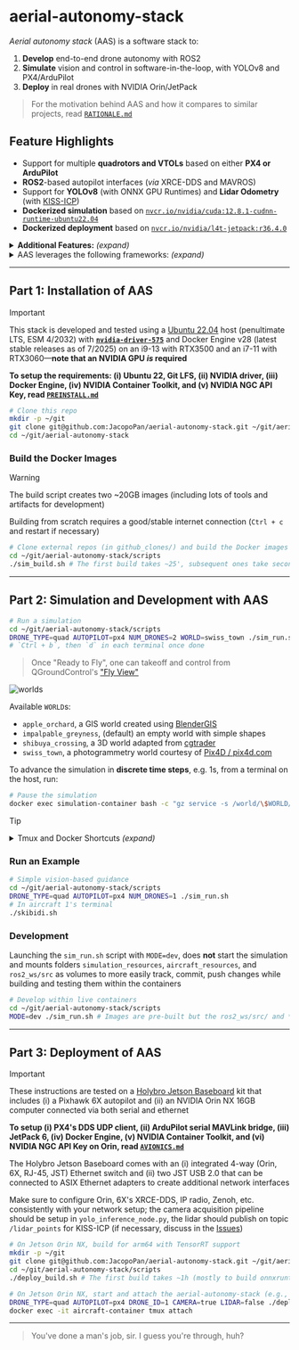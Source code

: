 # aerial-autonomy-stack

*Aerial autonomy stack* (AAS) is a software stack to:

1. **Develop** end-to-end drone autonomy with ROS2
2. **Simulate** vision and control in software-in-the-loop, with YOLOv8 and PX4/ArduPilot
3. **Deploy** in real drones with NVIDIA Orin/JetPack

> For the motivation behind AAS and how it compares to similar projects, read [`RATIONALE.md`](/supplementary/RATIONALE.md)

## Feature Highlights

- Support for multiple **quadrotors and VTOLs** based on either **PX4 or ArduPilot**
- **ROS2**-based autopilot interfaces (*via* XRCE-DDS and MAVROS)
- Support for **YOLOv8** (with ONNX GPU Runtimes) and **Lidar Odometry** (with [KISS-ICP](https://github.com/PRBonn/kiss-icp))
- **Dockerized simulation** based on [`nvcr.io/nvidia/cuda:12.8.1-cudnn-runtime-ubuntu22.04`](https://catalog.ngc.nvidia.com/orgs/nvidia/containers/cuda/tags)
- **Dockerized deployment** based on [`nvcr.io/nvidia/l4t-jetpack:r36.4.0`](https://catalog.ngc.nvidia.com/orgs/nvidia/containers/l4t-jetpack/tags)

<details>
<summary><b>Additional Features:</b> <i>(expand)</i></summary>

> - **3D worlds** for [PX4](https://docs.px4.io/main/en/simulation/#sitl-simulation-environment) and [ArduPilot](https://ardupilot.org/dev/docs/sitl-simulator-software-in-the-loop.html#sitl-architecture) software-in-the-loop (SITL) simulation
> - **Steppable simulation** interface for reinforcement learning 
> - [Zenoh](https://github.com/eclipse-zenoh/zenoh-plugin-ros2dds) inter-vehicle ROS2 bridge
> - Support for [PX4 Offboard](https://docs.px4.io/main/en/flight_modes/offboard.html) mode (e.g. CTBR/`VehicleRatesSetpoint` for agile, GNSS-denied flight) and [ArduPilot Guided](https://ardupilot.org/copter/docs/ac2_guidedmode.html) mode (including `setpoint_velocity`, `setpoint_accel` references)

</details>

<details>
<summary>AAS leverages the following frameworks: <i>(expand)</i></summary>

> [*ROS2 Humble*](https://docs.ros.org/en/rolling/Releases.html) (LTS, EOL 5/2027), [*Gazebo Sim Harmonic*](https://gazebosim.org/docs/latest/releases/) (LTS, EOL 9/2028), [*PX4 1.16*](https://github.com/PX4/PX4-Autopilot/releases) interfaced *via* [XRCE-DDS](https://github.com/eProsima/Micro-XRCE-DDS/releases), [*ArduPilot 4.6*](https://github.com/ArduPilot/ardupilot/releases) interfaced *via* [MAVROS](https://github.com/mavlink/mavros/releases), [*YOLOv8*](https://github.com/ultralytics/ultralytics/releases) on [*ONNX Runtime 1.22*](https://onnxruntime.ai/getting-started) (latest stable releases as of 8/2025), [*L4T 36* (Ubuntu 22-based)/*JetPack 6*](https://developer.nvidia.com/embedded/jetpack-archive) (for deployment only, latest major release as of 8/2025)

</details>

<!-- TODO: add video of example startup/usage with API from git clone on -->

---

## Part 1: Installation of AAS

> [!IMPORTANT]
> This stack is developed and tested using a [Ubuntu 22.04](https://ubuntu.com/about/release-cycle) host (penultimate LTS, ESM 4/2032) with [**`nvidia-driver-575`**](https://developer.nvidia.com/datacenter-driver-archive) and Docker Engine v28 (latest stable releases as of 7/2025) on an i9-13 with RTX3500 and an i7-11 with RTX3060—**note that an NVIDIA GPU *is* required**
> 
> **To setup the requirements: (i) Ubuntu 22, Git LFS, (ii) NVIDIA driver, (iii) Docker Engine, (iv) NVIDIA Container Toolkit, and (v) NVIDIA NGC API Key, read [`PREINSTALL.md`](/supplementary/PREINSTALL.md)**

```sh
# Clone this repo
mkdir -p ~/git
git clone git@github.com:JacopoPan/aerial-autonomy-stack.git ~/git/aerial-autonomy-stack
cd ~/git/aerial-autonomy-stack
```

### Build the Docker Images

> [!WARNING]
> The build script creates two ~20GB images (including lots of tools and artifacts for development)
> 
> Building from scratch requires a good/stable internet connection (`Ctrl + c` and restart if necessary)

```sh
# Clone external repos (in github_clones/) and build the Docker images
cd ~/git/aerial-autonomy-stack/scripts
./sim_build.sh # The first build takes ~25', subsequent ones take seconds to minutes
```

---

## Part 2: Simulation and Development with AAS

```sh
# Run a simulation
cd ~/git/aerial-autonomy-stack/scripts
DRONE_TYPE=quad AUTOPILOT=px4 NUM_DRONES=2 WORLD=swiss_town ./sim_run.sh # Check the script for more options
# `Ctrl + b`, then `d` in each terminal once done
```

> Once "Ready to Fly", one can takeoff and control from QGroundControl's ["Fly View"](https://docs.qgroundcontrol.com/master/en/qgc-user-guide/fly_view/fly_view.html)

![worlds](https://github.com/user-attachments/assets/45a2f2ad-cc31-4d71-aa2e-4fe542a59a77)

Available `WORLD`s:
- `apple_orchard`, a GIS world created using [BlenderGIS](https://github.com/domlysz/BlenderGIS)
- `impalpable_greyness`, (default) an empty world with simple shapes
- `shibuya_crossing`, a 3D world adapted from [cgtrader](https://www.cgtrader.com/)
- `swiss_town`, a photogrammetry world courtesy of [Pix4D / pix4d.com](https://support.pix4d.com/hc/en-us/articles/360000235126)

To advance the simulation in **discrete time steps**, e.g. 1s, from a terminal on the host, run:

```sh
# Pause the simulation
docker exec simulation-container bash -c "gz service -s /world/\$WORLD/control --reqtype gz.msgs.WorldControl --reptype gz.msgs.Boolean --req 'multi_step: 250, pause: true'" # Adjust multi_step based on the value of max_step_size in the world's .sdf 
```

> [!TIP]
> <details>
> <summary>Tmux and Docker Shortcuts <i>(expand)</i></summary>
> 
> - Move between Tmux windows with `Ctrl + b`, then `n`, `p`
> - Move between Tmux panes with `Ctrl + b`, then `arrow keys`
> - Enter copy mode to scroll back with `Ctrl + [`, then `arrow keys`, exit with `q`
> - Split a Tmux window with `Ctrl + b`, then `"` (horizontal) or `%` (vertical)
> - Detach Tmux with `Ctrl + b`, then `d`
> ```sh
> tmux list-sessions # List all sessions
> tmux attach-session -t [session_name] # Reattach a session
> tmux kill-session -t [session_name] # Kill a session
> tmux kill-server # Kill all sessions
> ```
> Docker hygiene:
> ```sh
> docker ps -a # List containers
> docker stop $(docker ps -q) # Stop all containers
> docker container prune # Remove all stopped containers
> 
> docker images # List images
> docker image prune # Remove untagged images
> docker rmi <image_name_or_id> # Remove a specific image
> docker builder prune # Clear the cache system wide
> ```
> 
> </details>

### Run an Example

```sh
# Simple vision-based guidance
cd ~/git/aerial-autonomy-stack/scripts
DRONE_TYPE=quad AUTOPILOT=px4 NUM_DRONES=1 ./sim_run.sh
# In aircraft 1's terminal
./skibidi.sh
```

<!-- TODO: add video of the skibidi example -->

### Development

Launching the `sim_run.sh` script with `MODE=dev`, does **not** start the simulation and mounts folders `simulation_resources`, `aircraft_resources`, and `ros2_ws/src` as volumes to more easily track, commit, push changes while building and testing them within the containers

```sh
# Develop within live containers
cd ~/git/aerial-autonomy-stack/scripts
MODE=dev ./sim_run.sh # Images are pre-built but the ros2_ws/src/ and *_resources/ folders are mounted from the host
```

---

## Part 3: Deployment of AAS

> [!IMPORTANT]
> These instructions are tested on a [Holybro Jetson Baseboard](https://holybro.com/products/pixhawk-jetson-baseboard) kit that includes (i) a Pixhawk 6X autopilot and (ii) an NVIDIA Orin NX 16GB computer connected via both serial and ethernet
> 
> **To setup (i) PX4's DDS UDP client, (ii) ArduPilot serial MAVLink bridge, (iii) JetPack 6, (iv) Docker Engine, (v) NVIDIA Container Toolkit, and (vi) NVIDIA NGC API Key on Orin, read [`AVIONICS.md`](/supplementary/AVIONICS.md)**
>
> The Holybro Jetson Baseboard comes with an (i) integrated 4-way (Orin, 6X, RJ-45, JST) Ethernet switch and (ii) two JST USB 2.0 that can be connected to ASIX Ethernet adapters to create additional network interfaces
> 
> Make sure to configure Orin, 6X's XRCE-DDS, IP radio, Zenoh, etc. consistently with your network setup; the camera acquisition pipeline should be setup in `yolo_inference_node.py`, the lidar should publish on topic `/lidar_points` for KISS-ICP (if necessary, discuss in the [Issues](https://github.com/JacopoPan/aerial-autonomy-stack/issues))


```sh
# On Jetson Orin NX, build for arm64 with TensorRT support
mkdir -p ~/git
git clone git@github.com:JacopoPan/aerial-autonomy-stack.git ~/git/aerial-autonomy-stack
cd ~/git/aerial-autonomy-stack/scripts
./deploy_build.sh # The first build takes ~1h (mostly to build onnxruntime-gpu from source)
```

```sh
# On Jetson Orin NX, start and attach the aerial-autonomy-stack (e.g., from ssh)
DRONE_TYPE=quad AUTOPILOT=px4 DRONE_ID=1 CAMERA=true LIDAR=false ./deploy_run.sh
docker exec -it aircraft-container tmux attach
```

---
> You've done a man's job, sir. I guess you're through, huh?

<!-- 



## TODOs

- Implement MAVROS subscribers to ardupilot_interface

/mavros/global_position/global
    NavSatFix
/mavros/local_position/odom 
    nav_msgs/msg/Odometry
    (alternatives /mavros/global_position/local nav_msgs/msg/Odometry AND /mavros/local_position/pose geometry_msgs/msg/PoseStamped)

/mavros/global_position/local
  nav_msgs/msg/Odometry

/mavros/local_position/velocity_body
    geometry_msgs/msg/TwistStamped
    (alternative /mavros/local_position/velocity_local geometry_msgs/msg/TwistStamped)

/mavros/vfr_hud
  mavros_msgs/msg/VfrHud

/mavros/home_position/home 
    mavros_msgs/msg/HomePosition

/mavros/state
    mavros_msgs/msg/State

finally ros2 service call /mavros/vehicle_info_get mavros_msgs/srv/VehicleInfoGet

----------------
alt_ = ???; // AMSL
    /mavros/vfr_hud 
    Type: mavros_msgs/msg/VfrHud

//  xy_valid_ = msg->xy_valid;
// z_valid_ = msg->z_valid;
// v_xy_valid_ = msg->v_xy_valid;
// v_z_valid_ = msg->v_z_valid;
// Position in local NED frame
x_ = msg->x; // N
y_= msg->y; // E
z_ = msg->z; // D
    /mavros/global_position/local
    nav_msgs/msg/Odometry
heading_ = msg->heading; // Euler yaw angle transforming the tangent plane relative to NED earth-fixed frame, -PI..+PI,  (radians)
    /mavros/global_position/compass_hdg 
    std_msgs/msg/Float64
    also in
    /mavros/vfr_hud 
    Type: mavros_msgs/msg/VfrHud
// Velocity in NED frame
vx_ = msg->vx;
vy_ = msg->vy;
vz_ = msg->vz;
    see /mavros/global_position/local
    nav_msgs/msg/Odometry ?
// Angular velocity in NED frame
// Position of reference point (local NED frame origin) in global (GPS / WGS84) frame
// xy_global_ = msg->xy_global; // Validity of reference
// z_global_ = msg->z_global; // Validity of reference
ref_lat_ = msg->ref_lat;
ref_lon_ = msg->ref_lon;
ref_alt_ = msg->ref_alt; // AMSL
    /mavros/home_position/home 
    mavros_msgs/msg/HomePosition
    but altitude is ellipsoid

// pose_frame_ = msg->pose_frame; // 1:  NED earth-fixed frame, 2: FRD world-fixed frame, arbitrary heading
// velocity_frame_ = msg->velocity_frame; // 1:  NED earth-fixed frame, 2: FRD world-fixed frame, arbitrary heading, 3: FRD body-fixed frame
position_ = msg->position;
q_ = msg->q;
    /mavros/global_position/local
    nav_msgs/msg/Odometry

    but also (probably better)
    /mavros/local_position/odom 
    nav_msgs/msg/Odometry
    although the twist part is different (is is the lin/ang vel???)

    as well as (only position and quat)
    /mavros/local_position/pose
    geometry_msgs/msg/PoseStamped

velocity_ = msg->velocity;
angular_velocity_ = msg->angular_velocity;

    /mavros/local_position/velocity_body
    geometry_msgs/msg/TwistStamped
    (is this the same twist as local_position/odom ???)

    what is the difference with:
    /mavros/local_position/velocity_local


true_airspeed_m_s_ = msg->true_airspeed_m_s;
    /mavros/vfr_hud 
    Type: mavros_msgs/msg/VfrHud

command_ack_ = msg->command;
command_ack_result_ = msg->result;
command_ack_from_external_ = msg->from_external;
    mode from mavros_msgs/msg/State is probably more interesting

target_system_id_ = msg->system_id; // get target_system_id from PX4's MAV_SYS_ID once
    see ros2 service call /mavros/vehicle_info_get

arming_state_ = msg->arming_state; // DISARMED = 1, ARMED = 2
    /mavros/state
    mavros_msgs/msg/State
    (incldes mode too)

vehicle_type_ = msg->vehicle_type; // ROTARY_WING = 1, FIXED_WING = 2 (ROVER = 3)
is_vtol_ = msg->is_vtol; // bool
is_vtol_tailsitter_ = msg->is_vtol_tailsitter; // bool
in_transition_mode_ = msg->in_transition_mode; // bool
in_transition_to_fw_ = msg->in_transition_to_fw; // bool
    ros2 service call /mavros/vehicle_info_get mavros_msgs/srv/VehicleInfoGet
    requester: making request: mavros_msgs.srv.VehicleInfoGet_Request(sysid=0, compid=0, get_all=False)
    response:
    mavros_msgs.srv.VehicleInfoGet_Response(success=True, vehicles=[mavros_msgs.msg.VehicleInfo(header=std_msgs.msg.Header(
        stamp=builtin_interfaces.msg.Time(sec=2254, nanosec=211000000), frame_id=''), available_info=3, sysid=1, compid=1, autopilot=3, type=2, 
        system_status=4, base_mode=217, custom_mode=4, mode='GUIDED', mode_id=4, capabilities=64495, flight_sw_version=67502847,
        middleware_sw_version=0, os_sw_version=0, board_version=0, flight_custom_version='3939643464626531', vendor_id=0, product_id=0, uid=0)])

pre_flight_checks_pass_ = msg->pre_flight_checks_pass; // bool
    can use MAV_STATE in
    /mavros/state
    mavros_msgs/msg/State

----------------

- Remove set_altitude from PX4Interface
- Change Orbit to an action

- Implement ardupilot_interface services
- Implement ardupilot_interface actions

- Determine how to send rates, attitude, trajectory, velocity, acceleration references for Offboard/Guided modes

- Create and implement vision/control node

- Double check mutex and sleep use in px4_interface
- Make sure that for all maps, all vehicles, a simple autonomous takeoff + loiter + landing example works with up to 3 vehicles with sensors

### Known Issues

- Command 178 MAV_CMD_DO_CHANGE_SPEED is accepted but not effective in changing speed for VTOL
- ArduPilot SITL for Iris uses option -f that also sets "external": True, this is not the case for the Alti Transition from ArduPilot/SITL_Models 
- Must adjust orientation of the lidar and frame of the lidar odometry for VTOLs
- In yolo_inference_node.py, cannot open GPU accelerated (nvh264dec) GStreamer pipeline with cv2.VideoCapture, might need to recompile OpenCV to have both CUDA and GStreamer support (or use python3-gi gir1.2-gst-plugins-base-1.0 gir1.2-gstreamer-1.0 and circumbent OpenCV)
- ROS2 action cancellation from CLI does not work (File "/opt/ros/humble/local/lib/python3.10/dist-packages/rclpy/executors.py", line 723, in wait_for_ready_callbacks - return next(self._cb_iter) - ValueError: generator already executing), use cancellable_action.py instead
- Cannot use **/.git in .dockerignore because PX4 and ArduPilot use it in their build
- PX4 messages 1.16 have VehicleStatus on MESSAGE_VERSION = 1, topic fmu/out/vehicle_status_v1
- QGC does not save roll and pitch in the telemetry bar for PX4 VTOLs (MAV_TYPE 22)
- QGC is started with a virtual joystick (with low throttle for VTOLs and centered throttle for quads), this is reflective of real-life but note that this counts as "RC loss" when switching focus from one autopilot instance to another



-->
